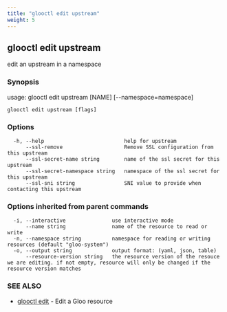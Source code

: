 ```yaml
---
title: "glooctl edit upstream"
weight: 5
---
```

## glooctl edit upstream

edit an upstream in a namespace

### Synopsis

usage: glooctl edit upstream [NAME] [--namespace=namespace]

```
glooctl edit upstream [flags]
```

### Options

```
  -h, --help                          help for upstream
      --ssl-remove                    Remove SSL configuration from this upstream
      --ssl-secret-name string        name of the ssl secret for this upstream
      --ssl-secret-namespace string   namespace of the ssl secret for this upstream
      --ssl-sni string                SNI value to provide when contacting this upstream
```

### Options inherited from parent commands

```
  -i, --interactive               use interactive mode
      --name string               name of the resource to read or write
  -n, --namespace string          namespace for reading or writing resources (default "gloo-system")
  -o, --output string             output format: (yaml, json, table)
      --resource-version string   the resource version of the resouce we are editing. if not empty, resource will only be changed if the resource version matches
```

### SEE ALSO

* [glooctl edit](../glooctl_edit)	 - Edit a Gloo resource

